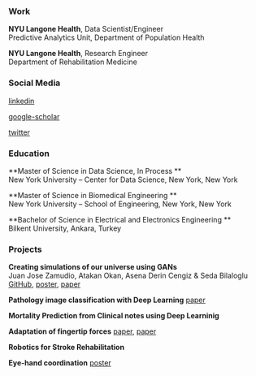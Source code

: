 


### Work

**NYU Langone Health**, Data Scientist/Engineer<br/>
Predictive Analytics Unit, Department of Population Health

**NYU Langone Health**, Research Engineer<br/>
Department of Rehabilitation Medicine


### Social Media

[linkedin](https://www.linkedin.com/in/seda-bilaloglu-013b9a2b/)
  
[google-scholar](https://scholar.google.com/citations?user=7E1r-jQAAAAJ&hl=en)
  
[twitter](https://twitter.com/sedabilaloglu)



### Education

**Master of Science in Data Science, In Process ** <br/>
New York University – Center for Data Science, New York, New York

**Master of Science in Biomedical Engineering **<br/>
New York University – School of Engineering, New York, New York

**Bachelor of Science in Electrical and Electronics Engineering **<br/>
Bilkent University, Ankara, Turkey






### Projects

**Creating simulations of our universe using GANs**<br/>
Juan Jose Zamudio, Atakan Okan, Asena Derin Cengiz & Seda Bilaloglu<br/>
[GitHub](https://github.com/sedab/HydroGAN),
[poster](https://github.com/sedab/sedab.github.io/blob/master/images/HydroGAN-poster.pdf),
[paper]()

**Pathology image classification with Deep Learning**
[paper]()

**Mortality Prediction from Clinical notes using Deep Learninig**


**Adaptation of fingertip forces**
[paper](https://www.physiology.org/doi/full/10.1152/jn.00639.2015),
[paper](https://www.ncbi.nlm.nih.gov/pmc/articles/PMC4509387/)

**Robotics for Stroke Rehabilitation**


**Eye-hand coordination**
[poster](https://github.com/sedab/eyetracking/blob/master/SFN_Poster_2015_Eye-hand%20coordination%20for%20adaptation%20of%20hand%20posture%20to%20object%20shape.PDF)







